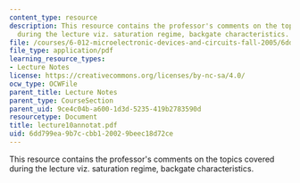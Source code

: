 ```yaml
---
content_type: resource
description: This resource contains the professor's comments on the topics covered
  during the lecture viz. saturation regime, backgate characteristics.
file: /courses/6-012-microelectronic-devices-and-circuits-fall-2005/6dd799ea9b7ccbb120029beec18d72ce_lecture10annotat.pdf
file_type: application/pdf
learning_resource_types:
- Lecture Notes
license: https://creativecommons.org/licenses/by-nc-sa/4.0/
ocw_type: OCWFile
parent_title: Lecture Notes
parent_type: CourseSection
parent_uid: 9ce4c04b-a600-1d3d-5235-419b2783590d
resourcetype: Document
title: lecture10annotat.pdf
uid: 6dd799ea-9b7c-cbb1-2002-9beec18d72ce
---
```

This resource contains the professor's comments on the topics covered during the lecture viz. saturation regime, backgate characteristics.